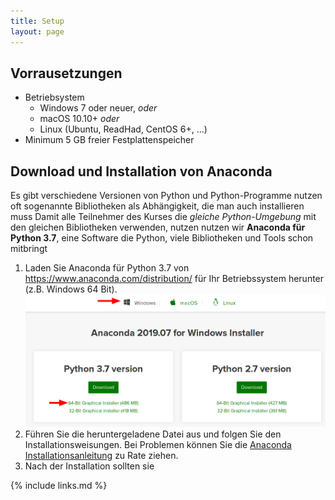 ```yaml
---
title: Setup
layout: page
---
```


## Vorrausetzungen

- Betriebsystem
  * Windows 7 oder neuer, *oder*
  * macOS 10.10+ *oder*
  * Linux (Ubuntu, ReadHad, CentOS 6+, ...)
- Minimum 5 GB freier Festplattenspeicher   

## Download und Installation von Anaconda

Es gibt verschiedene Versionen von Python und Python-Programme nutzen oft sogenannte Bibliotheken als Abhängigkeit, die man auch installieren muss
Damit alle Teilnehmer des Kurses die *gleiche Python-Umgebung* mit den gleichen Bibliotheken verwenden, nutzen nutzen wir **Anaconda für Python 3.7**, eine Software die Python, viele Bibliotheken und Tools schon mitbringt


1. Laden Sie Anaconda für Python 3.7 von <https://www.anaconda.com/distribution/> für Ihr Betriebssystem herunter (z.B. Windows 64 Bit).
![](fig/download-anaconda.png)
2. Führen Sie die heruntergeladene Datei aus und folgen Sie den Installationsweisungen.
Bei Problemen können Sie die [Anaconda Installationsanleitung](https://docs.anaconda.com/anaconda/install/) zu Rate ziehen.
3. Nach der Installation sollten sie 



{% include links.md %}
